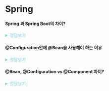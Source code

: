 # Spring

#### Spring 과 Spring Boot의 차이?

<details>
<summary style="color:skyblue">정답보기</summary>
<Blockquote>
<br>

- Embed Tomcat 을 사용하기 때문에, 따로 Tomcat을 설치하거나, 매번 버전관리를 해줄 필요가 없다.
- 기존에는 스프링을 사용할 때 버전까지 명시하고, 버전에 맞는 설정을 해주어야 했지만, 스프링 부트는 버전 관리를
  스프링 부트에 의해 관리된다. 따라서, 예를들어 Spring-boot-starter-web을 사용하면 종속된 모든 라이브러리를 알맞게 찾아서
  함께 가져오기 때문에 종속성이나 호환 버전에 대해 신경 쓸 필요가 없다.
- Auto Configuration 지원
- Actuator 기능 지원

https://ssoco.tistory.com/66

</Blockquote>
</details>

#### @Configuration안에 @Bean을 사용해야 하는 이유

<details>
<summary style="color:skyblue">정답보기</summary>
<Blockquote>
<br>

스프링에서는 일반적으로, 컴포넌트 스캔을 사용해 자동으로 빈을 등록하는 방법을 이용한다.

하지만, @Bean를 사용해 수동으로 빈을 등록해야 하는 경우도 있다.
대표적으로 다음과 같은 경우에 @Bean으로 직접 빈을 등록해준다.

1. 개발자가 직접 제어가 불가능한 라이브러리를 활용할 때
2. 어플리케이션 전범위적으로 사용되는 클래스를 등록할 때
3. 다형성을 활용하여 여러 구현체를 등록해주어야 할 때

@Bean을 이용한 메소드는 스프링 빈 안에만 구현되어 있으면 모두 동작하긴 한다.
하지만, 스프링은 @Bean은 반드시 @Configuration을 활용하도록 갖오하는데, 그 이유는 특별한 부가 기능이 적용되기 때문이다.

@Configuration에는 @Component가 붙어있어서 @Configuration이 붙어있는 클래스 역시 스프링의 빈으로 등록된다.

그럼에도 불구하고 스프링이 @Configuration을 따로 만든 이유는 CGLib으로 프록시 패턴을 적용해 수동으로 등록하는 스프링 빈이 반드시 싱글톤으로 생성됨을 보장하기 위해서다.

실수로 빈을 생성하는 메소드를 여러 번 호출하면, 아래에서 testResources 메소드와 같이 불필요하게 여러 개의 빈이 생성될 수 있다.

```java
@Configuration
public class MyBean {
	@Bean
	public TestResource testResource() {
	  return new TestResource();
	}

	@Bean
	public FirstBean firstBean() {
	  return new FirstBean(testResource());
	}

	@Bean
	public SecondBean secondBean() {
	  return new SecondBean(testResource());
	}
}
```

이를 스프링에서는

```java
@Configuration
public class MyBeanProxy extends MyBean {
  private Object source;

	@Bean
	public TestResource testResource() {
    if(testResource == null) {
      source = super.testResource();
    }

	  return source;
	}

	@Bean
	public FirstBean firstBean() {
	  return super.firstBean();
	}

	@Bean
	public SecondBean secondBean() {
	  return super.secondBean();
	}
}
```

와 같은 식으로 프록시 패턴을 사용하여 해결한다. (예시일 뿐이다.)

https://mangkyu.tistory.com/234

</Blockquote>
</details>

#### @Bean, @Configuration vs @Component 차이?

<details>
<summary style="color:skyblue">정답보기</summary>
<Blockquote>
<br>

### @Bean, @Configuration

- 수동으로 스프링 컨테이너에 빈을 등록함.
- 개발자가 직접 제어가 불가능한 외부 라이브러리 등을 Bean으로 만들려고 할 때, 사용한다.

```java
@Configuration
public class RestTemplateConfig {
  @Bean
  public RestTemplate restTemplate(){
    return new RestTemplate();
  }
}
```

- 유지보수성을 높이기 위해 애플리케이션 전범위적으로 사용되는 클래스나 다형성을 활용하여 여러 구현체를 빈으로 등록할 때 사용.

```java
@Configuration
public class RestTemplateConfig {
  @Bean
  public RestTemplate testApiRestTemplate(){
    return new RestTemplate();
  }

  @Bean
  public RestTemplate testApi2RestTemplate(){
    return new RestTemplate();
  }
}
```

### @Component

- 자동으로 스프링 컨테이너에 빈을 등록하는 방법
- 스프링의 @ComponentScan 기능이 @Component 어노테이션이 있는 클래스를 자동으로 찾아서 빈으로 등록한다.

https://mangkyu.tistory.com/75

</Blockquote>
</details>
